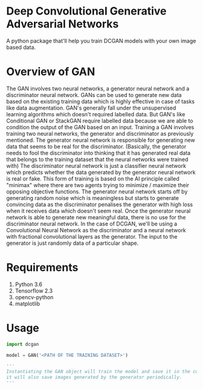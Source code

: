 # Deep Convolutional Generative Adversarial Networks
A python package that'll help you train DCGAN models with your own image based data.

# Overview of GAN 
The GAN involves two neural networks, a generator neural network and a discriminator neural network. 
GANs can be used to generate new data based on the existing training data which is highly effective in case of tasks like data augmentation.
GAN's generally fall under the unsupervised learning algorithms which doesn't required labelled data. 
But GAN's like Conditional GAN or StackGAN require labelled data because we are able to condition the output of the GAN based on an input.
Training a GAN involves training two neural networks, the generator and discriminator as previously mentioned. 
The generator neural network is responsible for generating new data that seems to be real for the discriminator. (Basically, the generator needs to fool the discriminator into thinking that it has generated real data that belongs to the training dataset that the neural networks were trained with)
The discriminator neural network is just a classifier neural network which predicts whether the data generated by the generator neural network is real or fake.
This form of training is based on the AI principle called "minimax" where there are two agents trying to minimize / maximize their opposing objective functions.
The generator neural network starts off by generating random noise which is meaningless but starts to generate convincing data as the discriminator penalises the generator with high loss when it receives data which doesn't seem real.
Once the generator neural network is able to generate new meaningful data, there is no use for the discriminator neural network. In the case of DCGAN, we'll be using a Convolutional Neural Network as the discriminator and a neural network with fractional convolutional layers as the generator.
The input to the generator is just randomly data of a particular shape.

# Requirements
1. Python 3.6
2. Tensorflow 2.3
3. opencv-python
4. matplotlib

# Usage
```python
import dcgan

model = GAN('<PATH OF THE TRAINING DATASET>')

'''
Instantiating the GAN object will train the model and save it in the current working directory, 
it will also save images generated by the generator periodically.
'''
```
